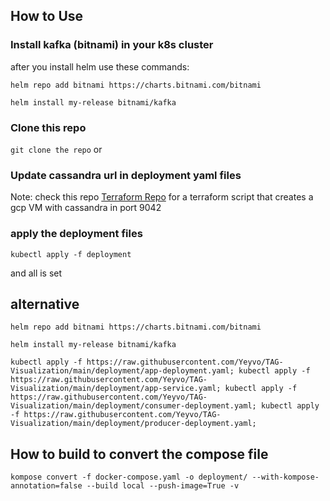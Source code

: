 ## How to Use
### Install kafka (bitnami) in your k8s cluster
after you install helm use these commands:

`helm repo add bitnami https://charts.bitnami.com/bitnami`

`helm install my-release bitnami/kafka`
### Clone this repo
`git clone the repo`
or

### Update cassandra url in deployment yaml files
Note: check this repo [Terraform Repo](https://github.com/oubaydos/terraform/tree/cassandra) for a terraform script that creates a gcp VM with cassandra in port 9042
### apply the deployment files
`kubectl apply -f deployment`

and all is set

## alternative 
`helm repo add bitnami https://charts.bitnami.com/bitnami`

`helm install my-release bitnami/kafka`

`
kubectl apply -f https://raw.githubusercontent.com/Yeyvo/TAG-Visualization/main/deployment/app-deployment.yaml; kubectl apply -f https://raw.githubusercontent.com/Yeyvo/TAG-Visualization/main/deployment/app-service.yaml; kubectl apply -f https://raw.githubusercontent.com/Yeyvo/TAG-Visualization/main/deployment/consumer-deployment.yaml; kubectl apply -f https://raw.githubusercontent.com/Yeyvo/TAG-Visualization/main/deployment/producer-deployment.yaml;
`

## How to build to convert the compose file 
`kompose convert -f docker-compose.yaml -o deployment/ --with-kompose-annotation=false --build local --push-image=True -v`
